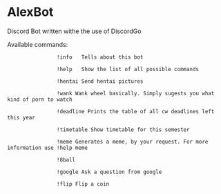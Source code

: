 # AlexBot
Discord Bot written withe the use of DiscordGo

Available commands: 
                   
                    !info   Tells about this bot
                    
                    !help   Show the list of all possible commands 
                    
                    !hentai Send hentai pictures
                    
                    !wank Wank wheel basically. Simply sugests you what kind of porn to watch
                    
                    !deadline Prints the table of all cw deadlines left this year
                    
                    !timetable Show timetable for this semester 
                    
                    !meme Generates a meme, by your request. For more information use !help meme 
                    
                    !8ball
                    
                    !google Ask a question from google 
                    
                    !flip Flip a coin
                    
                    
